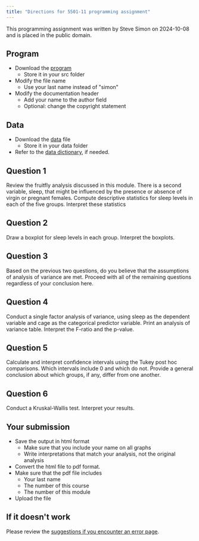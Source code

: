 ```yaml
---
title: "Directions for 5501-11 programming assignment"
---
```


This programming assignment was written by Steve Simon on 2024-10-08 and is placed in the public domain.

## Program

-   Download the [program][tem]
    -   Store it in your src folder
-   Modify the file name
    -   Use your last name instead of "simon"
-   Modify the documentation header
    -   Add your name to the author field
    -   Optional: change the copyright statement
    
[tem]: https://github.com/pmean/classes/blob/master/biostats-1/11/src/simon-5501-11-fruitfly.qmd

## Data

-   Download the [data][dat] file
    -   Store it in your data folder
-   Refer to the [data dictionary][dic], if needed.

[dat]: https://github.com/pmean/data/blob/main/files/fruitfly.txt
[dic]: https://github.com/pmean/data/blob/main/files/fruitfly.yaml
    
## Question 1

Review the fruitfly analysis discussed in this module. There is a second 
variable, sleep, that might be influenced by the presence or absence of virgin
or pregnant females. Compute descriptive statistics for sleep levels in each of
the five groups. Interpret these statistics

## Question 2

Draw a boxplot for sleep levels in each group. Interpret the boxplots.

## Question 3

Based on the previous two questions, do you believe that the assumptions of
analysis of variance are met. Proceed with all of the remaining questions
regardless of your conclusion here.

## Question 4

Conduct a single factor analysis of variance, using sleep as the dependent 
variable and cage as the categorical predictor variable. Print an analysis of
variance table. Interpret the F-ratio and the p-value.

## Question 5

Calculate and interpret confidence intervals using the Tukey post hoc 
comparisons. Which intervals include 0 and which do not. Provide a general 
conclusion about which groups, if any, differ from one another.

## Question 6

Conduct a Kruskal-Wallis test. Interpret your results.

## Your submission

-   Save the output in html format
    -   Make sure that you include your name on all graphs
    -   Write interpretations that match your analysis, not the original analysis
-   Convert the html file to pdf format.
-   Make sure that the pdf file includes
    -   Your last name
    -   The number of this course
    -   The number of this module
-   Upload the file

## If it doesn't work

Please review the [suggestions if you encounter an error page][sim3].

[sim3]: https://github.com/pmean/classes/blob/master/general/suggestions-if-you-encounter-an-error.md

